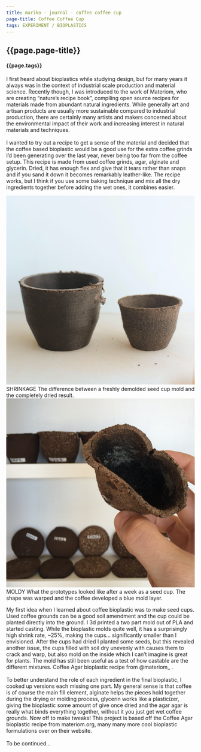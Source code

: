 ```yaml
---
title: mariko - journal - coffee coffee cup
page-title: Coffee Coffee Cup
tags: EXPERIMENT / BIOPLASTICS
---
```

<div class="wrapper">
  <div class="row mb-5">
    <div class="project-title pb-2">
      <h2>{{page.page-title}}</h2>
    </div>
    <div>
      <h4>{{page.tags}}</h4>
    </div>
  </div>
  <!-- <div class ="main-content space">
    <img src="/assets/images/Rectangle 230.png">
  </div> -->
  <!-- <p class="blog-feature blog-padding">Experimenting with Bioplastics</p> -->
  <div class="row space align-items-center">
    <div class ="half-content col-sm-6">
      <p>I first heard about bioplastics while studying design, but for many years it always was in the context of industrial scale production and material science. Recently though, I was introduced to the work of Materiom, who are creating “nature’s recipe book”, compiling open source recipes for materials made from abundant natural ingredients. While generally art and artisan products are usually more sustainable compared to industrial production, there are certainly many artists and makers concerned about the environmental impact of their work and increasing interest in natural materials and techniques. <br> <br>I wanted to try out a recipe to get a sense of the material and decided that the coffee based bioplastic would be a good use for the extra coffee grinds I’d been generating over the last year, never being too far from the coffee setup. This recipe is made from used coffee grinds, agar, alginate and glycerin. Dried, it has enough flex and give that it tears rather than snaps and if you sand it down it becomes remarkably leather-like. The recipe works, but I think if you use some baking technique and mix all the dry ingredients together before adding the wet ones, it combines easier.
      </p>
    </div>
    <div class ="half-content col-sm-6 blog-img-block coffee-img" >
      <img src="/assets/images/journal/coffee/CoffeeShrink.png">
      <div class="blog-caption">
        <span class="project-tags child">SHRINKAGE</span>
        <span class="sake-txt">The difference between a freshly demolded seed cup mold and the completely dried result.</span>
      </div>
    </div>
  </div>
  <div class="row space align-items-center flex-wrap-reverse">
    <div class ="half-content col-sm-6 blog-img-block coffee-img" >
      <img src="/assets/images/journal/coffee/CoffeeMold.png">
      <div class="blog-caption">
        <span class="project-tags child">MOLDY</span>
        <span class="sake-txt">What the prototypes looked like after a week as a seed cup. The shape was warped and the coffee developed a blue mold layer.</span>
      </div>
    </div>
    <div class ="half-content col-sm-6">
      <p>My first idea when I learned about coffee bioplastic was to make seed cups. Used coffee grounds can be a good soil amendment and the cup could be planted directly into the ground. I 3d printed a two part mold out of PLA and started casting. While the bioplastic molds quite well, it has a surprisingly high shrink rate, ~25%, making the cups… significantly smaller than I envisioned. After the cups had dried I planted some seeds, but this revealed another issue, the cups filled with soil dry unevenly with causes them to crack and warp, but also mold on the inside which I can’t imagine is great for plants. The mold has still been useful as a test of how castable are the different mixtures. Coffee Agar bioplastic recipe from @materiom_ .
<br><br>
To better understand the role of each ingredient in the final bioplastic, I cooked up versions each missing one part. My general sense is that coffee is of course the main fill element, alginate helps the pieces hold together during the drying or molding process, glycerin works like a plasticizer, giving the bioplastic some amount of give once dried and the agar agar is really what binds everything together, without it you just get wet coffee grounds. Now off to make tweaks! This project is based off the Coffee Agar bioplastic recipe from materiom.org, many many more cool bioplastic formulations over on their website.
<br><br> To be continued...
      </p>
    </div>
  </div>
</div>
